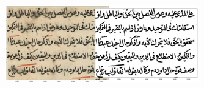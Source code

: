 ![output](https://github.com/zaky-fetoh/image-processing-course/blob/main/Neutrosophic%20Approach%20To%20Image/Z00MDPage1.JPG)
